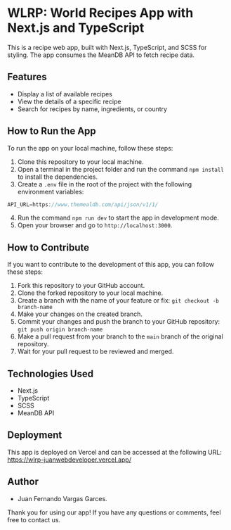# WLRP: World Recipes App with Next.js and TypeScript

This is a recipe web app, built with Next.js, TypeScript, and SCSS for styling. The app consumes the MeanDB API to fetch recipe data.

## Features

- Display a list of available recipes
- View the details of a specific recipe
- Search for recipes by name, ingredients, or country

## How to Run the App

To run the app on your local machine, follow these steps:

1. Clone this repository to your local machine.
2. Open a terminal in the project folder and run the command `npm install` to install the dependencies.
3. Create a `.env` file in the root of the project with the following environment variables:

```JavaScript
API_URL=https://www.themealdb.com/api/json/v1/1/
```

4. Run the command `npm run dev` to start the app in development mode.
5. Open your browser and go to `http://localhost:3000`.

## How to Contribute

If you want to contribute to the development of this app, you can follow these steps:

1. Fork this repository to your GitHub account.
2. Clone the forked repository to your local machine.
3. Create a branch with the name of your feature or fix: `git checkout -b branch-name`
4. Make your changes on the created branch.
5. Commit your changes and push the branch to your GitHub repository: `git push origin branch-name`
6. Make a pull request from your branch to the `main` branch of the original repository.
7. Wait for your pull request to be reviewed and merged.

## Technologies Used

- Next.js
- TypeScript
- SCSS
- MeanDB API

## Deployment

This app is deployed on Vercel and can be accessed at the following URL: https://wlrp-juanwebdeveloper.vercel.app/

## Author

- Juan Fernando Vargas Garces.

Thank you for using our app! If you have any questions or comments, feel free to contact us.
